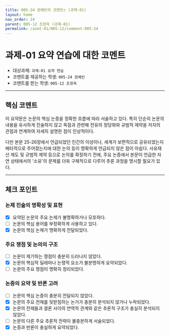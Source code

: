 ```yaml
---
title: 005-24 권예빈의 코멘트c (과제-01) 
layout: home
nav_order: 24
parent: 005-12 조정욱 (과제-01)
permalink: /asmt-01/005-12/comment-005-24
---
```


# 과제-01 요약 연습에 대한 코멘트

- 대상과제: `과제-01 요약 연습`
- 코멘트를 제공하는 학생: `005-24 권예빈` 
- 코멘트를 받는 학생: `005-12 조정욱` 

---

## 핵심 코멘트

이 요약문은 논문의 핵심 논증을 정확한 흐름에 따라 서술하고 있다. 특히 단순히 논문의 내용을 유사하게 진술하지 않고 독점과 관련해 전유의 정당화와 규범적 제약을 저자의 관점과 연계하여 자세히 설명한 점이 인상적이다.

다만 본문 25-26장에서 언급되었던 인간의 이성이나, 세계가 보편적으로 공유되었는지 배타적으로 주어졌는지에 대한 논의 등이 명확하게 언급되지 않은 점이 아쉽다. 사유재산 제도 및 규범적 제약 등으로 논의를 확장하기 전에, 주요 논증에서 본문이 언급한 자연 상태에서의 '소유'의 문제를 더욱 구체적으로 다루어 추론 과정을 명시할 필요가 있다.

---

## 체크 포인트

### 논제 진술의 명확성 및 표현  
- [x] 요약된 논문의 주요 논제가 불명확하거나 모호하다.  
- [ ] 논문의 핵심 용어를 부정확하게 사용하고 있다.  
- [x] 논문의 핵심 논제가 명확하게 전달되었다.  

### 주요 쟁점 및 논의의 구조  
- [ ] 논문이 제기하는 쟁점이 충분히 드러나지 않았다.  
- [x] 논문의 핵심적 딜레마나 논쟁적 요소가 불분명하게 요약되었다.  
- [ ] 논문의 주요 쟁점이 명확히 정리되었다.  

### 논증의 요약 및 반론 고려  
- [ ] 논문의 핵심 논증이 충분히 전달되지 않았다.  
- [x] 논문의 주요 전제를 뒷받침하는 논거가 충분히 분석되지 않거나 누락되었다.  
- [x] 논문의 전제들과 결론 사이의 연역적 관계와 같은 추론적 구조가 충실히 분석되지 않았다.  
- [ ] 논문의 다른 주요 추론적 전략이 불충분하게 서술되었다.
- [x] 논증과 반론이 충실하게 요약되었다. 